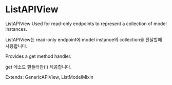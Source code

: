 # ListAPIView

ListAPIView
Used for read-only endpoints to represent a collection of model instances.

ListAPIView는 read-only endpoint에 model instance의 collection을 전달할때 사용합니다.

Provides a get method handler.

get 메소드 핸들러만(!) 제공합니다.

Extends: GenericAPIView, ListModelMixin

